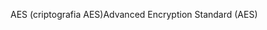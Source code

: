 <span data-ttu-id="1b6f0-101">AES (criptografia AES)</span><span class="sxs-lookup"><span data-stu-id="1b6f0-101">Advanced Encryption Standard (AES)</span></span>